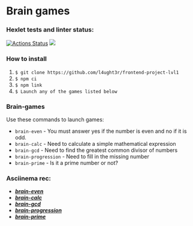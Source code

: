 Brain games
===========

### Hexlet tests and linter status:

[![Actions Status](https://github.com/l4ught3r/frontend-project-lvl1/workflows/hexlet-check/badge.svg)](https://github.com/l4ught3r/frontend-project-lvl1/actions)
<a href="https://codeclimate.com/github/l4ught3r/frontend-project-lvl1/maintainability"><img src="https://api.codeclimate.com/v1/badges/aeb481b8844fe9b95404/maintainability" /></a>

### How to install

1. ```$ git clone https://github.com/l4ught3r/frontend-project-lvl1```
2. ```$ npm ci```
3. ```$ npm link```
4. ```$ Launch any of the games listed below```

### Brain-games

Use these commands to launch games:
* ```brain-even``` - You must answer yes if the number is even and no if it is odd.
* ```brain-calc``` - Need to calculate a simple mathematical expression
* ```brain-gcd``` - Need to find the greatest common divisor of numbers
* ```brain-progression``` - Need to fill in the missing number
* ```brain-prime``` - Is it a prime number or not?
### Asciinema rec:

* <a href="https://asciinema.org/a/W4RtO0KHMZF42EO54hsjWUrUg"><b><i>brain-even</i></b></a>
* <a href="https://asciinema.org/a/tzAwIUI7ttUXxUsjoGQwrJTKM"><b><i>brain-calc</i></b></a>
* <a href="https://asciinema.org/a/FL7S46XfgNXEzBnFx1G1265yU"><b><i>brain-gcd</i></b></a>
* <a href="https://asciinema.org/a/oCMStSSltI7J0OCNHhLjWpix0"><b><i>brain-progression</i></b></a>
* <a href="https://asciinema.org/a/HAcvjgrmTjkJdtxk5aMfcoHj6"><b><i>brain-prime</i></b></a>